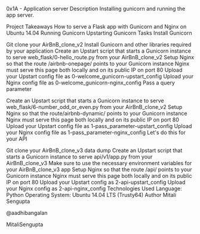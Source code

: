 0x1A - Application server
Description
Installing gunicorn and running the app server.

Project Takeaways
How to serve a Flask app with Gunicorn and Nginx on Ubuntu 14.04
Running Gunicorn
Upstarting Gunicorn
Tasks
Install Gunicorn

Git clone your AirBnB_clone_v2
Install Gunicorn and other libraries required by your application
Create an Upstart script that starts a Gunicorn instance to serve web_flask/0-hello_route.py from your AirBnB_clone_v2
Setup Nginx so that the route /airbnb-onepage/ points to your Gunicorn instance
Nginx must serve this page both locally and on its public IP on port 80
Upload your Upstart config file as 0-welcome_gunicorn-upstart_config
Upload your Nginx config file as 0-welcome_gunicorn-nginx_config
Pass a query parameter

Create an Upstart script that starts a Gunicorn instance to serve web_flask/6-number_odd_or_even.py from your AirBnB_clone_v2
Setup Nginx so that the route/airbnb-dynamic/ points to your Gunicorn instance
Nginx must serve this page both locally and on its public IP on port 80
Upload your Upstart config file as 1-pass_parameter-upstart_config
Upload your Nginx config file as 1-pass_parameter-nginx_config
Let's do this for your API

Git clone your AirBnB_clone_v3
data dump
Create an Upstart script that starts a Gunicorn instance to serve api/v1/app.py from your AirBnB_clone_v3
Make sure to use the necessary environment variables for your AirBnB_clone_v3 app
Setup Nginx so that the route /api/ points to your Gunicorn instance
Nginx must serve this page both locally and on its public IP on port 80
Upload your Upstart config as 2-api-upstart_config
Upload your Nginx config as 2-api-nginx_config
Technologies Used
Language: Python
Operating System: Ubuntu 14.04 LTS (Trusty64)
Author
Mitali Sengupta

 @aadhibangalan

MitaliSengupta
